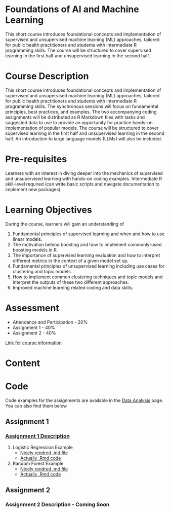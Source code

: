 # Foundations of AI and Machine Learning

This short course introduces foundational concepts and implementation of supervised and unsupervised machine learning (ML) approaches, tailored for public health practitioners and students with intermediate R programming skills. The course will be structured to cover supervised learning in the first half and unsupervised learning in the second half.

# Course Description

This short course introduces foundational concepts and implementation of supervised and unsupervised machine learning (ML) approaches, tailored for public health practitioners and students with intermediate R programming skills. The synchronous sessions will focus on fundamental principles, best practices, and examples. The two accompanying coding assignments will be distributed as R Markdown files with tasks and suggested data to use to provide an opportunity for practice hands-on implementation of popular models. The course will be structured to cover supervised learning in the first half and unsupervised learning in the second half. An introduction to large language models (LLMs) will also be included. 

# Pre-requisites

Learners with an interest in diving deeper into the mechanics of supervised and unsupervised learning with hands-on coding examples. Intermediate R skill-level required (can write basic scripts and navigate documentation to implement new packages)

# Learning Objectives

During the course, learners will gain an understanding of

1. Fundamental principles of supervised learning and when and how to use linear models. 
2. The motivation behind boosting and how to implement commonly-used boosting models in R. 
3. The importance of supervised learning evaluation and how to interpret different metrics in the context of a given model set up. 
4. Fundamental principles of unsupervised learning including use cases for clustering and topic models. 
5. How to implement common clustering techniques and topic models and interpret the outputs of these two different approaches. 
6. Improved machine learning related coding and data skills.

# Assessment

* Attendance and Participation - 20%
* Assignment 1 - 40%
* Assignment 2 - 40%

[Link for course information](https://ai4ph-hrtp.ca/short-courses/)

# Content


# Code

Code examples for the assignments are available in the [Data Analysis](https://github.com/ai4ph-hrtp/foundations_ai_ml_course/tree/main/Data%20Analysis) page. You can also find them below

## Assignment 1

### [Assignment 1 Description](https://github.com/ai4ph-hrtp/foundations_ai_ml_course/blob/main/Assignments/Assignment_1.md)

1. Logistic Regression Example 
    * [Nicely rendred .md file](https://github.com/ai4ph-hrtp/foundations_ai_ml_course/blob/main/Data%20Analysis/logistic_regression.md) 
    * [Actually .Rmd code](https://github.com/ai4ph-hrtp/foundations_ai_ml_course/blob/main/Data%20Analysis/logistic_regression.Rmd)
2. Random Forest Example 
    * [Nicely rendred .md file](https://github.com/ai4ph-hrtp/foundations_ai_ml_course/blob/main/Data%20Analysis/random_forest.md) 
    * [Actually .Rmd code](https://github.com/ai4ph-hrtp/foundations_ai_ml_course/blob/main/Data%20Analysis/random_forest.Rmd)

## Assignment 2

### Assignment 2 Description - Coming Soon

